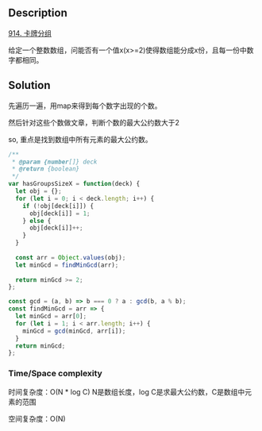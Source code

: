 ## Description

[914. 卡牌分组](https://leetcode-cn.com/problems/x-of-a-kind-in-a-deck-of-cards/)

给定一个整数数组，问能否有一个值x(x>=2)使得数组能分成x份，且每一份中数字都相同。

## Solution

先遍历一遍，用map来得到每个数字出现的个数。

然后针对这些个数做文章，判断个数的最大公约数大于2

so, 重点是找到数组中所有元素的最大公约数。

```js
/**
 * @param {number[]} deck
 * @return {boolean}
 */
var hasGroupsSizeX = function(deck) {
  let obj = {};
  for (let i = 0; i < deck.length; i++) {
    if (!obj[deck[i]]) {
      obj[deck[i]] = 1;
    } else {
      obj[deck[i]]++;
    }
  }
  
  const arr = Object.values(obj);
  let minGcd = findMinGcd(arr);
  
  return minGcd >= 2;
};

const gcd = (a, b) => b === 0 ? a : gcd(b, a % b);
const findMinGcd = arr => {
  let minGcd = arr[0];
  for (let i = 1; i < arr.length; i++) {
    minGcd = gcd(minGcd, arr[i]);
  }
  return minGcd;
};
```

### Time/Space complexity

时间复杂度：O(N * log C) N是数组长度，log C是求最大公约数，C是数组中元素的范围

空间复杂度：O(N)
